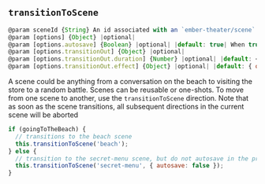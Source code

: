 ## `transitionToScene`

```js
@param sceneId {String} An id associated with an `ember-theater/scene`.
@param [options] {Object} |optional|
@param [options.autosave] {Boolean} |optional| |default: true| When true, overwrites the autosave upon the start of the scene.
@param [options.transitionOut] {Object} |optional|
@param [options.transitionOut.duration] {Number} |optional| |default: <set in config>| How long the transition out takes.
@param [options.transitionOut.effect] {Object} |optional| |default: { opacity: 0 }| CSS attributes and values.
```

A scene could be anything from a conversation on the beach to visiting the store to a random battle. Scenes can be reusable or one-shots. To move from one scene to another, use the `transitionToScene` direction. Note that as soon as the scene transitions, all subsequent directions in the current scene will be aborted

```js
if (goingToTheBeach) {
  // transitions to the beach scene
  this.transitionToScene('beach');
} else {
  // transition to the secret-menu scene, but do not autosave in the process
  this.transitionToScene('secret-menu', { autosave: false });
}
```

